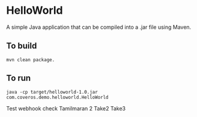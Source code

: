 HelloWorld
==========

A simple Java application that can be compiled into a .jar file using Maven.

To build
--------
    mvn clean package.

To run
------
    java -cp target/helloworld-1.0.jar com.coveros.demo.helloworld.HelloWorld

Test webhook
check
Tamilmaran 2
Take2
Take3
